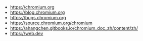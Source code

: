 - <a href="https://chromium.org" target="_blank">https://chromium.org</a>
- <a href="https://blog.chromium.org" target="_blank">https://blog.chromium.org</a>
- <a href="https://bugs.chromium.org" target="_blank">https://bugs.chromium.org</a>
- <a href="https://source.chromium.org/chromium" target="_blank">https://source.chromium.org/chromium</a>
- <a href="https://ahangchen.gitbooks.io/chromium_doc_zh/content/zh/" target="_blank">https://ahangchen.gitbooks.io/chromium_doc_zh/content/zh/</a>
- <a href="https://web.dev" target="_blank">https://web.dev</a>
  
